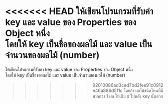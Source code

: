 <<<<<<< HEAD
ให้เขียนโปรแกรมที่รับค่า key และ value ของ Properties ของ Object หนึ่ง  
โดยให้ key เป็นชื่อของผลไม้ และ value เป็นจำนวนของผลไม้ (number)   
=======
ให้เขียนโปรแกรมที่รับค่า key และ value ของ Properties ของ Object หนึ่ง  
โดยให้ key เป็นชื่อของผลไม้ และ value เป็นจำนวนของผลไม้ (number)   
>>>>>>> 92010086ad3ced7bd2fee91c0912e46a886d5f1c
โดยถ้า ผลไม้ชนิดไหนที่มีมากกว่า 1 ผล ให้เติม s ไปหลัง key นั้นด้วย